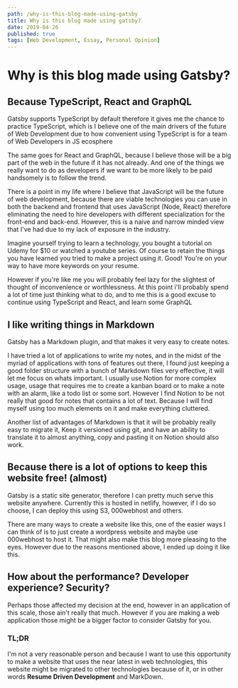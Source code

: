 ```yaml
---
path: /why-is-this-blog-made-using-gatsby
title: Why is this blog made using gatsby?
date: 2019-04-26
published: true
tags: [Web Development, Essay, Personal Opinion]
---
```

# Why is this blog made using Gatsby?

## Because TypeScript, React and GraphQL

Gatsby supports TypeScript by default therefore it gives me the chance to practice TypeScript, which is I believe one of the main drivers of the future of Web Development due to how convenient using TypeScript is for a team of Web Developers in JS ecosphere

The same goes for React and GraphQL, because I believe those will be a big part of the web in the future if it has not already. And one of the things we really want to do as developers if we want to be more likely to be paid handsomely is to follow the trend.

There is a point in my life where I believe that JavaScript will be the future of web development, because there are viable technologies you can use in both the backend and frontend that uses JavaScript (Node, React) therefore eliminating the need to hire developers with different specialization for the front-end and back-end. However, this is a naive and narrow minded view that I've had due to my lack of exposure in the industry.

Imagine yourself trying to learn a technology, you bought a tutorial on Udemy for $10 or watched a youtube series. Of course to retain the things you have learned you tried to make a project using it. Good! You're on your way to have more keywords on your resume.

However if you're like me you will probably feel lazy for the slightest of thought of inconvenience or worthlessness. At this point i'll probably spend a lot of time just thinking what to do, and to me this is a good excuse to continue using TypeScript and React, and learn some GraphQL

## I like writing things in Markdown

Gatsby has a Markdown plugin, and that makes it very easy to create notes.

I have tried a lot of applications to write my notes, and in the midst of the myriad of applications with tons of features out there, I found just keeping a good folder structure with a bunch of Markdown files very effective, it will let me focus on whats important. I usually use Notion for more complex usage, usage that requires me to create a kanban board or to make a note with an alarm, like a todo list or some sort. However I find Notion to be not really that good for notes that contains a lot of text. Because I will find myself using too much elements on it and make everything cluttered.

Another list of advantages of Markdown is that it will be probably really easy to migrate it, Keep it versioned using git, and have an ability to translate it to almost anything, copy and pasting it on Notion should also work.

## Because there is a lot of options to keep this website free! (almost)

Gatsby is a static site generator, therefore I can pretty much serve this website anywhere. Currently this is hosted in netlify, however, if I do so choose, I can deploy this using S3, 000webhost and others.

There are many ways to create a website like this, one of the easier ways I can think of is to just create a wordpress website and maybe use 000webhost to host it. That might also make this blog more pleasing to the eyes. However due to the reasons mentioned above, I ended up doing it like this.

## How about the performance? Developer experience? Security?

Perhaps those affected my decision at the end, however in an application of this scale, those ain't really that much. However if you are making a web application those might be a bigger factor to consider Gatsby for you.

### TL;DR

I'm not a very reasonable person and because I want to use this opportunity to make a website that uses the near latest in web technologies, this website might be migrated to other technologies because of it, or in other words **Resume Driven Development** and MarkDown.
